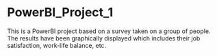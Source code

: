 # PowerBI_Project_1
This is a PowerBI project based on a survey taken on a group of people. The results have been graphically displayed which includes their job satisfaction, work-life balance, etc. 
